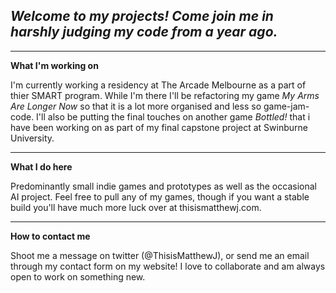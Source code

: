 ## _Welcome to my projects! Come join me in harshly judging my code from a year ago._
___

**What I'm working on**

I'm currently working a residency at The Arcade Melbourne as a part of thier SMART program. While I'm there I'll be refactoring my game _My Arms Are Longer Now_ so that it is a lot more organised and less so game-jam-code. I'll also be putting the final touches on another game _Bottled!_ that i have been working on as part of my final capstone project at Swinburne University. 
___

**What I do here**

Predominantly small indie games and prototypes as well as the occasional AI project. Feel free to pull any of my games, though if you want a stable build you'll have much more luck over at thisismatthewj.com. 
___

**How to contact me**

Shoot me a message on twitter (@ThisisMatthewJ), or send me an email through my contact form on my website! I love to collaborate and am always open to work on something new. 
